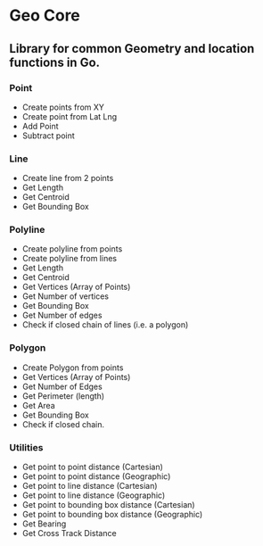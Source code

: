 
# Geo Core 


## Library for common Geometry and location functions in Go.


### Point
 - Create points from XY
 - Create point from Lat Lng
 - Add Point
 - Subtract point

### Line
 - Create line from 2 points
 - Get Length
 - Get Centroid
 - Get Bounding Box

### Polyline

- Create polyline from points
- Create polyline from lines
- Get Length
- Get Centroid
- Get Vertices (Array of Points)
- Get Number of vertices
- Get Bounding Box
- Get Number of edges
- Check if closed chain of lines (i.e. a polygon)

### Polygon

- Create Polygon from points
- Get Vertices (Array of Points)
- Get Number of Edges
- Get Perimeter (length)
- Get Area
- Get Bounding Box
- Check if closed chain. 


### Utilities

 - Get point to point distance (Cartesian)
 - Get point to point distance (Geographic)
 - Get point to line distance (Cartesian)
 - Get point to line distance (Geographic)
 - Get point to bounding box distance (Cartesian)
 - Get point to bounding box distance (Geographic)
 - Get Bearing
 - Get Cross Track Distance
